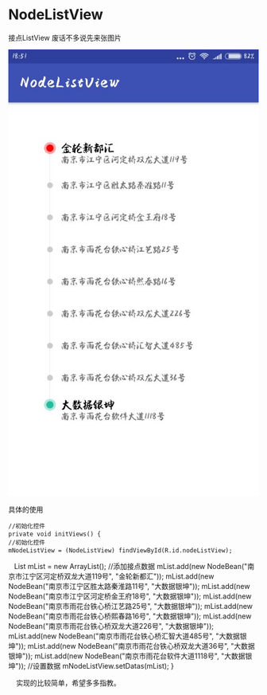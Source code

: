 # NodeListView
接点ListView
废话不多说先来张图片


![image](https://github.com/LiLiTaBaBa/NodeListView/raw/master/kuaizhao.jpg)



具体的使用

    //初始化控件
    private void initViews() {
    //初始化控件
    mNodeListView = (NodeListView) findViewById(R.id.nodeListView);
    List mList = new ArrayList();
    //添加接点数据
        mList.add(new NodeBean("南京市江宁区河定桥双龙大道119号", "金轮新都汇"));
        mList.add(new NodeBean("南京市江宁区胜太路秦淮路11号", "大数据银坤"));
        mList.add(new NodeBean("南京市江宁区河定桥金王府18号", "大数据银坤"));
        mList.add(new NodeBean("南京市雨花台铁心桥江艺路25号", "大数据银坤"));
        mList.add(new NodeBean("南京市雨花台铁心桥熙春路16号", "大数据银坤"));
        mList.add(new NodeBean("南京市雨花台铁心桥双龙大道226号", "大数据银坤"));
        mList.add(new NodeBean("南京市雨花台铁心桥汇智大道485号", "大数据银坤"));
        mList.add(new NodeBean("南京市雨花台铁心桥双龙大道36号", "大数据银坤"));
        mList.add(new NodeBean("南京市雨花台软件大道1118号", "大数据银坤"));
        //设置数据
        mNodeListView.setDatas(mList);
    }
    
    
    
实现的比较简单，希望多多指教。
